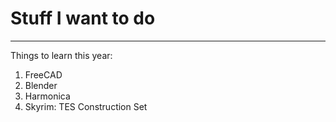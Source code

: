 # Stuff I want to do
---
Things to learn this year: 
1. FreeCAD
2. Blender
3. Harmonica
4. Skyrim: TES Construction Set